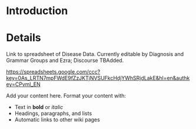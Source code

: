 # Introduction #




# Details #

Link to spreadsheet of Disease Data. Currently editable by Diagnosis and Grammar Groups and Ezra; Discourse TBAdded.

https://spreadsheets.google.com/ccc?key=0As_LRTN7mpFWdE9fZzJKTjNVSUFkcHdjYWhSRjdLakE&hl=en&authkey=CPvml_EN

Add your content here.  Format your content with:
  * Text in **bold** or _italic_
  * Headings, paragraphs, and lists
  * Automatic links to other wiki pages